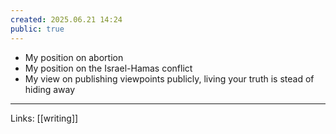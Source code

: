 ```yaml
---
created: 2025.06.21 14:24
public: true
---
```

- My position on abortion
- My position on the Israel-Hamas conflict
- My view on publishing viewpoints publicly, living your truth is stead of hiding away

---
Links: [[writing]]